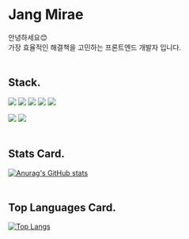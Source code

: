 # Jang Mirae
안녕하세요😊   
가장 효율적인 해결책을 고민하는 프론트엔드 개발자 입니다.   
　   
## Stack.
<span><img src="https://img.shields.io/badge/HTML5-dd4b25?style=for-the-badge&logo=HTML5&logoColor=white&prefix=hello" /></span>
<span><img src="https://img.shields.io/badge/CSS3-146eb0?style=for-the-badge&logo=CSS3&logoColor=white" /></span>
<span><img src="https://img.shields.io/badge/JavaScript-ffc100?style=for-the-badge&logo=JavaScript&logoColor=white" /></span>
<span><img src="https://img.shields.io/badge/Vue.js-4FC08D?style=for-the-badge&logo=Vue.js&logoColor=white" /></span>
<span><img src="https://img.shields.io/badge/React-17b6e7?style=for-the-badge&logo=React&logoColor=white" /></span>

<span><img src="https://img.shields.io/badge/Git-e83a2d?style=for-the-badge&logo=Git&logoColor=white" /></span>
<span><img src="https://img.shields.io/badge/Slack-4A154B?style=for-the-badge&logo=Slack&logoColor=white" /></span>   
　   
## Stats Card.
[![Anurag's GitHub stats](https://github-readme-stats.vercel.app/api?username=miraejang&show_icons=true&theme=dracula)](https://github.com/anuraghazra/github-readme-stats)   
　   
## Top Languages Card.
[![Top Langs](https://github-readme-stats.vercel.app/api/top-langs/?username=miraejang&layout=compact)](https://github.com/anuraghazra/github-readme-stats)
